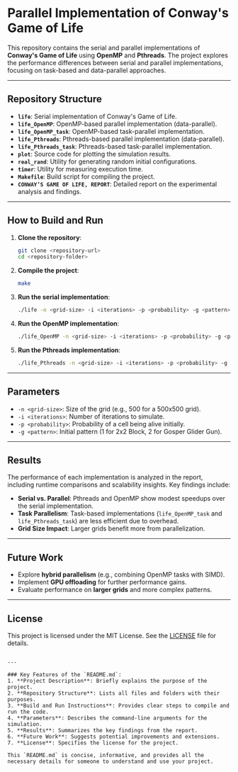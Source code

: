 # Parallel Implementation of Conway's Game of Life

This repository contains the serial and parallel implementations of **Conway's Game of Life** using **OpenMP** and **Pthreads**. The project explores the performance differences between serial and parallel implementations, focusing on task-based and data-parallel approaches.

---

## Repository Structure

- **`life`**: Serial implementation of Conway's Game of Life.
- **`life_OpenMP`**: OpenMP-based parallel implementation (data-parallel).
- **`life_OpenMP_task`**: OpenMP-based task-parallel implementation.
- **`life_Pthreads`**: Pthreads-based parallel implementation (data-parallel).
- **`life_Pthreads_task`**: Pthreads-based task-parallel implementation.
- **`plot`**: Source code for plotting the simulation results.
- **`real_rand`**: Utility for generating random initial configurations.
- **`timer`**: Utility for measuring execution time.
- **`Makefile`**: Build script for compiling the project.
- **`CONWAY’S GAME OF LIFE, REPORT`**: Detailed report on the experimental analysis and findings.

---

## How to Build and Run

1. **Clone the repository**:
   ```bash
   git clone <repository-url>
   cd <repository-folder>
   ```

2. **Compile the project**:
   ```bash
   make
   ```

3. **Run the serial implementation**:
   ```bash
   ./life -n <grid-size> -i <iterations> -p <probability> -g <pattern>
   ```

4. **Run the OpenMP implementation**:
   ```bash
   ./life_OpenMP -n <grid-size> -i <iterations> -p <probability> -g <pattern>
   ```

5. **Run the Pthreads implementation**:
   ```bash
   ./life_Pthreads -n <grid-size> -i <iterations> -p <probability> -g <pattern>
   ```

---

## Parameters

- `-n <grid-size>`: Size of the grid (e.g., 500 for a 500x500 grid).
- `-i <iterations>`: Number of iterations to simulate.
- `-p <probability>`: Probability of a cell being alive initially.
- `-g <pattern>`: Initial pattern (1 for 2x2 Block, 2 for Gosper Glider Gun).

---

## Results

The performance of each implementation is analyzed in the report, including runtime comparisons and scalability insights. Key findings include:

- **Serial vs. Parallel**: Pthreads and OpenMP show modest speedups over the serial implementation.
- **Task Parallelism**: Task-based implementations (`life_OpenMP_task` and `life_Pthreads_task`) are less efficient due to overhead.
- **Grid Size Impact**: Larger grids benefit more from parallelization.

---

## Future Work

- Explore **hybrid parallelism** (e.g., combining OpenMP tasks with SIMD).
- Implement **GPU offloading** for further performance gains.
- Evaluate performance on **larger grids** and more complex patterns.

---

## License

This project is licensed under the MIT License. See the [LICENSE](LICENSE) file for details.
```

---

### Key Features of the `README.md`:
1. **Project Description**: Briefly explains the purpose of the project.
2. **Repository Structure**: Lists all files and folders with their purposes.
3. **Build and Run Instructions**: Provides clear steps to compile and run the code.
4. **Parameters**: Describes the command-line arguments for the simulation.
5. **Results**: Summarizes the key findings from the report.
6. **Future Work**: Suggests potential improvements and extensions.
7. **License**: Specifies the license for the project.

This `README.md` is concise, informative, and provides all the necessary details for someone to understand and use your project.
